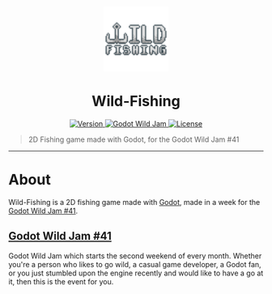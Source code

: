 <p align="center">
	<a>
		<img width="128px" src="./icon.png" alt="" />
		<h1 align="center">
			Wild-Fishing
		</h1>
	</a>
</p>


<p align="center">
	<a href="https://github.com/ClarkThyLord/Wild-Fishing/releases">
		<img src="https://img.shields.io/badge/Version-1.0.0-green.svg" alt="Version">
	</a>
	<a href="https://itch.io/jam/godot-wild-jam-41">
		<img src="https://img.shields.io/badge/Godot_Wild_Jam-41-orange.svg?logo=data:image/png;base64,iVBORw0KGgoAAAANSUhEUgAAABEAAAAQCAYAAADwMZRfAAAAAXNSR0IArs4c6QAAAARnQU1BAACxjwv8YQUAAAAJcEhZcwAACxEAAAsRAX9kX5EAAADXSURBVDhPtZPdEcIgDMdDJyibOIK+tktoHagTWF2ifdUR3AQ2iAUCl5aA54O/Oy4kgf8lfCjYYYceaSrSTnO2JwXMtT8qhCe5VVDBSd/mF7mg7NCZ1bTk/wjadlq0r+RbCyVia01F4E3WweeJuLfxnsyBrIPPM0QR6QakWCQTqS0u5TYibpHrc72xkW8I8W50OUnIB/jhujdQei/7XBTM2uGPCBAefhCbHCOVVrlqEaktTziPIMZFeYzHI6KaGbqzAnUn14OAFz0tqTWOXNIK/5D7D/cHAD6By2QnB9zuTgAAAABJRU5ErkJggg==" alt="Godot Wild Jam">
	</a>
	<a href="https://github.com/ClarkThyLord/Wild-Fishing/blob/master/LICENSE">
		<img src="https://img.shields.io/badge/License-MIT-brightgreen.svg" alt="License">
	</a>
</p>

> 2D Fishing game made with Godot, for the Godot Wild Jam #41

---

# About
Wild-Fishing is a 2D fishing game made with [Godot](https://github.com/godotengine/godot), made in a week for the [Godot Wild Jam #41](https://itch.io/jam/godot-wild-jam-41).

## [Godot Wild Jam #41](https://itch.io/jam/godot-wild-jam-41)
Godot Wild Jam which starts the second weekend of every month.  Whether you're a person who likes to go wild,  a casual game developer, a Godot fan, or you just stumbled upon the engine recently and would like to have a go at it, then this is the event for you.
